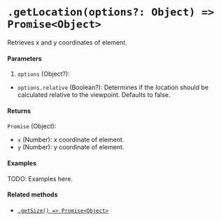 # `.getLocation(options?: Object) => Promise<Object>`

Retrieves x and y coordinates of element.

#### Parameters

1. `options` (Object?):
  - `options.relative` (Boolean?): Determines if the location should be calculated relative to the viewpoint. Defaults to false.

#### Returns

`Promise` (Object):
  - `x` (Number): x coordinate of element.
  - `y` (Number): y coordinate of element.

#### Examples

TODO: Examples here.

#### Related methods

- [`.getSize() => Promise<Object>`](./getSize.md)
